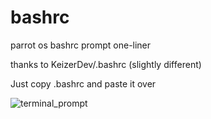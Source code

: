 # bashrc
parrot os bashrc prompt one-liner

thanks to KeizerDev/.bashrc (slightly different)

Just copy .bashrc and paste it over

![terminal_prompt](https://github.com/user-attachments/assets/910a74a6-dffa-457a-9242-d7bd8fcd66f5)
